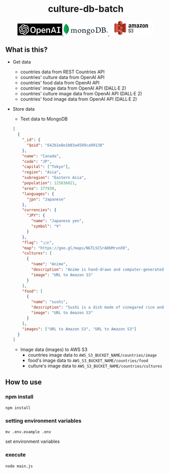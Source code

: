 <div align="center">

# culture-db-batch

  <a href="https://openai.com/" target="_blank">
    <img width="140" alt="OpenAI-logo" src="README/OpenAI.png" />
  </a>
  <a href="https://mongodb.com/" target="_blank">
    <img width="140" alt="mongoDB-logo" src="README/mongoDB.png" />
  </a>
  <a href="https://aws.amazon.com/s3/" target="_blank">
    <img width="140" alt="S3-logo" src="README/S3.png" />
  </a>
</div>

## What is this?

- Get data

  - countries data from REST Countries API
  - countries' culture data from OpenAI API
  - countries' food data from OpenAI API
  - countries' image data from OpenAI API (DALL·E 2)
  - countries' culture image data from OpenAI API (DALL·E 2)
  - countries' food image data from OpenAI API (DALL·E 2)

- Store data

  - Text data to MongoDB

  ```json
  [
    {
      "_id": {
        "$oid": "642b1e8e1b03a4509ca99130"
      },
      "name": "Canada",
      "code": "JP",
      "capital": ["Tokyo"],
      "region": "Asia",
      "subregion": "Eastern Asia",
      "population": 125836021,
      "area": 377930,
      "languages": {
        "jpn": "Japanese"
      },
      "currencies": {
        "JPY": {
          "name": "Japanese yen",
          "symbol": "¥"
        }
      },
      "flag": "🇯🇵",
      "map": "https://goo.gl/maps/NGTLSCSrA8bMrvnX9",
      "cultures": [
        {
          "name": "Anime",
          "description": "Anime is hand-drawn and computer-generated animation originating from Japan.",
          "image": "URL to Amazon S3"
        }
      ],
      "food": [
        {
          "name": "sushi",
          "description": "Sushi is a dish made of vinegared rice and seafood or vegetables.",
          "image": "URL to Amazon S3"
        }
      ],
      "images": ["URL to Amazon S3", "URL to Amazon S3"]
    }
  ]
  ```

  - Image data (images) to AWS S3
    - countries image data to `AWS_S3_BUCKET_NAME/countries/image`
    - food's image data to `AWS_S3_BUCKET_NAME/countries/food`
    - culture's image data to `AWS_S3_BUCKET_NAME/countries/cultures`

## How to use

### npm install

```
npm install
```

### setting environment variables

```
mv .env.example .env
```

set environment variables

### execute

```
node main.js
```
